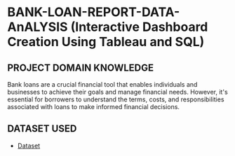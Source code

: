 # BANK-LOAN-REPORT-DATA-AnALYSIS (Interactive Dashboard Creation Using Tableau and SQL)
## PROJECT DOMAIN KNOWLEDGE
Bank loans are a crucial financial tool that enables individuals and businesses to achieve their goals and manage financial needs. However, it's essential for borrowers to understand the terms, costs, and responsibilities associated with loans to make informed financial decisions.
## DATASET USED
- <a href="https://github.com/Rabi2366/Bank-Loan-Dashboard-SQL-Tableau-/blob/main/financial_loan.csv"> Dataset</a>

